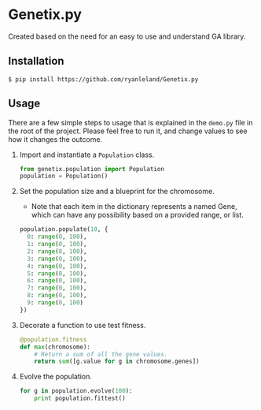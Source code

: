 Genetix.py
==========

Created based on the need for an easy to use and understand GA library.

Installation
------------

	$ pip install https://github.com/ryanleland/Genetix.py

Usage
-----

There are a few simple steps to usage that is explained in the `demo.py` file in the root of the project. Please feel free to run it, and change values to see how it changes the outcome.

1. Import and instantiate a `Population` class.

	```python
	from genetix.population import Population
	population = Population()
	```

2. Set the population size and a blueprint for the chromosome.
	- Note that each item in the dictionary represents a named Gene, which can have any possibility based on a provided range, or list.

	```python
	population.populate(10, {
	  0: range(0, 100),
	  1: range(0, 100),
	  2: range(0, 100),
	  3: range(0, 100),
	  4: range(0, 100),
	  5: range(0, 100),
	  6: range(0, 100),
	  7: range(0, 100),
	  8: range(0, 100),
	  9: range(0, 100)
	})
	```

3. Decorate a function to use test fitness.
	
	```python
	@population.fitness
	def max(chromosome):
	    # Return a sum of all the gene values.
	    return sum([g.value for g in chromosome.genes])
	```

4. Evolve the population.
	
	```python
	for g in population.evolve(100):
	    print population.fittest()
	```

